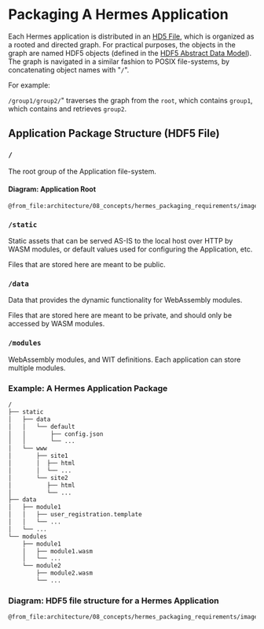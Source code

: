 # Packaging A Hermes Application

Each Hermes application is distributed in an [HD5 File], which is organized as a rooted and directed graph.
For practical purposes, the objects in the graph are named HDF5 objects (defined in the [HDF5 Abstract Data Model]).
The graph is navigated in a similar fashion to POSIX file-systems, by concatenating object names with "`/`".

For example:

`/group1/group2/`" traverses the graph from the `root`, which contains `group1`, which contains and retrieves `group2`.

## Application Package Structure (HDF5 File)

### `/`

The root group of the Application file-system.

#### Diagram: Application Root

```kroki-d2
@from_file:architecture/08_concepts/hermes_packaging_requirements/images/application_root.dot
```

### `/static`

Static assets that can be served AS-IS to the local host over HTTP by WASM modules, or default values
used for configuring the Application, etc.

Files that are stored here are meant to be public.

### `/data`

Data that provides the dynamic functionality for WebAssembly modules.

Files that are stored here are meant to be private, and should only be accessed by WASM modules.

### `/modules`

WebAssembly modules, and WIT definitions.
Each application can store multiple modules.

### Example: A Hermes Application Package

```bash
/
├── static
│   ├── data
│   │   └── default
│   │       ├── config.json
│   │       └── ...
│   └── www
│       ├── site1
│       │  ├── html
│       │  └── ...
│       └── site2
│          ├── html
│          └── ...
├── data
│   ├── module1
│   │   ├── user_registration.template
│   │   └── ...
│   └── ...
└── modules
    ├── module1
    │   ├── module1.wasm
    │   └── ...
    └── module2
        ├── module2.wasm
        └── ...
```

### Diagram: HDF5 file structure for a Hermes Application

```kroki-d2
@from_file:architecture/08_concepts/hermes_packaging_requirements/images/hdf5_file_structure.dot
```

[HD5 File]: https://docs.hdfgroup.org/hdf5/develop/_h5_d_m__u_g.html#title4
[HDF5 Abstract Data Model]: https://docs.hdfgroup.org/hdf5/develop/_h5_d_m__u_g.html#title2
